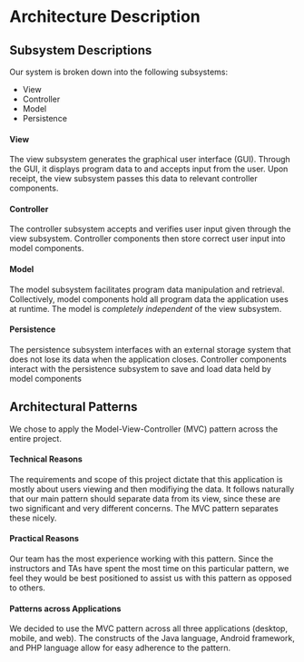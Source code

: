 # Architecture Description

## Subsystem Descriptions
Our system is broken down into the following subsystems:

- View
- Controller
- Model
- Persistence

#### View
The view subsystem generates the graphical user interface (GUI). Through the GUI, it displays program data to and accepts input from the user. Upon receipt, the view subsystem passes this data to relevant controller components.

#### Controller
The controller subsystem accepts and verifies user input given through the view subsystem. Controller components then store correct user input into model components.

#### Model
The model subsystem facilitates program data manipulation and retrieval. Collectively, model components hold all program data the application uses at runtime. The model is *completely independent* of the view subsystem.

#### Persistence
The persistence subsystem interfaces with an external storage system that does not lose its data when the application closes. Controller components interact with the persistence subsystem to save and load data held by model components 

## Architectural Patterns
We chose to apply the Model-View-Controller (MVC) pattern across the entire project. 

#### Technical Reasons
The requirements and scope of this project dictate that this application is mostly about users viewing and then modifiying the data. It follows naturally that our main pattern should separate data from its view, since these are two significant and very different concerns. The MVC pattern separates these nicely.

#### Practical Reasons
Our team has the most experience working with this pattern. Since the instructors and TAs have spent the most time on this particular pattern, we feel they would be best positioned to assist us with this pattern as opposed to others.

#### Patterns across Applications
We decided to use the MVC pattern across all three applications (desktop, mobile, and web). The constructs of the Java language, Android framework, and PHP language allow for easy adherence to the pattern.
